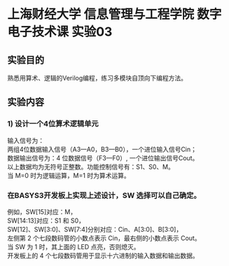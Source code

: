 # 上海财经大学 信息管理与工程学院 数字电子技术课 实验03
## 实验目的
熟悉用算术、逻辑的Verilog编程，练习多模块自顶向下编程方法。  
## 实验内容
### 1) 设计一个4位算术逻辑单元
输入信号为：  
两组4位数据输入信号（A3—A0，B3—B0），一个进位输入信号Cin；  
数据输出信号为：4 位数据信号（F3—F0）, 一个进位输出信号Cout。  
以上数据均为无符号正整数。功能控制信号有：S1、S0、M。  
当 M=0 时为逻辑运算，M=1 时为算术运算。  
### 在BASYS3开发板上实现上述设计，SW 选择可以自己确定。
例如，SW[15]对应：M，  
SW[14:13]对应：S1 和 S0，  
SW[12]、SW[3:0]、SW[7:4]分别对应：Cin、A[3:0]、B[3:0]，  
左侧第 2 个七段数码管的小数点表示 Cin，最右侧的小数点表示 Cout。  
当 SW 为 1 时，其上面的 LED 点亮，否则熄灭。  
开发板上的 4 个七段数码管用于显示十六进制的输入数据和输出数据。  
